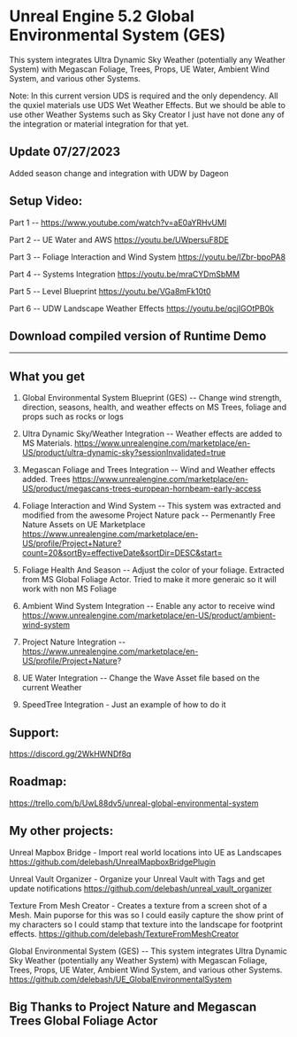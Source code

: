 # Unreal Engine 5.2 Global Environmental System (GES)

This system integrates Ultra Dynamic Sky Weather (potentially any Weather System) with Megascan Foliage, Trees, Props,  UE Water, Ambient Wind System, and various other Systems.
 
Note:  In this current version UDS is required and the only dependency. All the quxiel materials use UDS Wet Weather Effects.  But we should be able to use other Weather Systems such as Sky Creator I just have not done any of the integration or material integration for that yet.

## Update 07/27/2023  
Added season change and integration with UDW by Dageon


## Setup Video:
Part 1 --  https://www.youtube.com/watch?v=aE0aYRHvUMI

Part 2 -- UE Water and AWS https://youtu.be/UWpersuF8DE

Part 3 -- Foliage Interaction and Wind System https://youtu.be/lZbr-bpoPA8

Part 4 -- Systems Integration https://youtu.be/mraCYDmSbMM

Part 5 -- Level Blueprint https://youtu.be/VGa8mFk10t0

Part 6 -- UDW Landscape Weather Effects https://youtu.be/qcjIGOtPB0k





## Download compiled version of Runtime Demo


___

## What you get

1) Global Environmental System Blueprint (GES) -- Change wind strength, direction, seasons, health, and weather effects on MS Trees, foliage and props such as rocks or logs

2) Ultra Dynamic Sky/Weather Integration -- Weather effects are added to MS Materials. https://www.unrealengine.com/marketplace/en-US/product/ultra-dynamic-sky?sessionInvalidated=true

2) Megascan Foliage and Trees Integration  -- Wind and Weather effects added. Trees https://www.unrealengine.com/marketplace/en-US/product/megascans-trees-european-hornbeam-early-access

3) Foliage Interaction and Wind System -- This system was extracted and modified from the awesome Project Nature pack -- Permenantly Free Nature Assets on UE Marketplace https://www.unrealengine.com/marketplace/en-US/profile/Project+Nature?count=20&sortBy=effectiveDate&sortDir=DESC&start=

4) Foliage Health And Season -- Adjust the color of your foliage.  Extracted from MS Global Foliage Actor.  Tried to make it more generaic so it will work with non MS Foliage

5) Ambient Wind System Integration -- Enable any actor to receive wind  https://www.unrealengine.com/marketplace/en-US/product/ambient-wind-system

6) Project Nature Integration   -- https://www.unrealengine.com/marketplace/en-US/profile/Project+Nature?

6) UE Water Integration -- Change the Wave Asset file based on the current Weather 

7) SpeedTree Integration - Just an example of how to do it


## Support:
https://discord.gg/2WkHWNDf8q

## Roadmap:
https://trello.com/b/UwL88dv5/unreal-global-environmental-system

## My other projects:

Unreal Mapbox Bridge  -  Import real world locations into UE as Landscapes
https://github.com/delebash/UnrealMapboxBridgePlugin

Unreal Vault Organizer -  Organize your Unreal Vault with Tags and get update notifications
https://github.com/delebash/unreal_vault_organizer

Texture From Mesh Creator - Creates a texture from a screen shot of a Mesh.  Main puporse for this was so I could easily capture the show print of my characters so I could stamp that texture into the landscape for footprint effects.
https://github.com/delebash/TextureFromMeshCreator

Global Environmental System (GES) -- This system integrates Ultra Dynamic Sky Weather (potentially any Weather System) with Megascan Foliage, Trees, Props, UE Water, Ambient Wind System, and various other Systems.
https://github.com/delebash/UE_GlobalEnvironmentalSystem


## Big Thanks to Project Nature and Megascan Trees Global Foliage Actor
